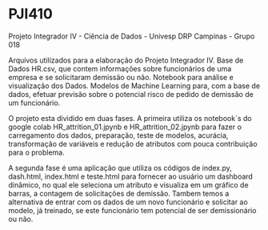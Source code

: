 # PJI410
Projeto Integrador IV - Ciência de Dados - Univesp
DRP Campinas - Grupo 018

Arquivos utilizados para a elaboração do Projeto Integrador IV.
Base de Dados HR.csv, que contem informações sobre funcionários de uma empresa e se solicitaram demissão ou não.
Notebook para análise e visualização dos Dados.
Modelos de Machine Learning para, com a base de dados, efetuar previsão sobre o potencial risco de pedido de demissão de um funcionário.

O projeto esta dividido em duas fases.
A primeira utiliza os notebook´s do google colab HR_attrition_01.jpynb e HR_attrition_02.jpynb para fazer o carregamento dos dados, preparação, teste de modelos, acurácia, transformação de variáveis e redução de atributos com pouca contribuição para o problema.

A segunda fase é uma aplicação que utiliza os códigos de index.py, dash.html, index.html e teste.html para fornecer ao usuário um dashboard dinâmico, no qual ele seleciona um atributo e visualiza em um gráfico de barras, a contagem de solicitações de demissão. Tambem temos a alternativa de entrar com os dados de um novo funcionário e solicitar ao modelo, já treinado,  se este funcionário tem potencial de ser demissionário ou não.

